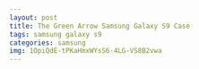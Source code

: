 ```yaml
---
layout: post
title: The Green Arrow Samsung Galaxy S9 Case
tags: samsung galaxy s9
categories: samsung
img: 1OpiQdE-tPKaHmxWYsS6-4LG-VS8B2vwa
---
```

